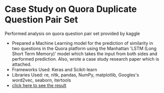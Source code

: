 # Case Study on Quora Duplicate Question Pair Set
Performed analysis on quora question pair set provided by kaggle

* Prepared a Machine Learning model for the prediction of similarity in two questions in the Quora platform using the Manhattan 'LSTM (Long Short Term Memory)' model which takes the input from both sides and performed prediction. Also, wrote a case study research paper which is attached.
* Frameworks Used: Keras and Scikit-learn
* Libraries Used: re, nltk, pandas, NumPy, matplotlib, Googles's word2vec, seaborn, itertools
* [click here to see the result](https://docs.google.com/file/d/1yuzDmUQG7HGKhwkJij9ImenXgvz-uh1g/edit?usp=docslist_api&filetype=msword)
